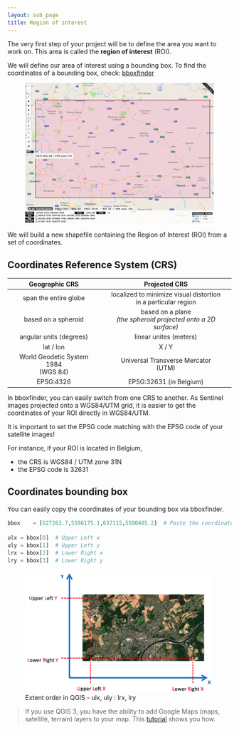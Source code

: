 ```yaml
---
layout: sub_page
title: Region of interest
---
```


<a href="https://nicolasdeffense.github.io/eo-toolbox/notebooks/1_Region_of_interest/region_of_interest.html"> <i class="fas fa-eye fa-lg"></i></a>
<a href="https://nicolasdeffense.github.io/eo-toolbox/notebooks/1_Region_of_interest/region_of_interest.ipynb"> <i class="fas fa-download fa-lg"></i></a>

The very first step of your project will be to define the area you want to work on. This area is called the **region of interest** (ROI).

We will define our area of interest using a bounding box. To find the coordinates of a bounding box, check: [bboxfinder](http://bboxfinder.com/)


<figure class="image">
  <img src="../figures/bboxfinder.png" width="700">
</figure>

We will build a new shapefile containing the Region of Interest (ROI) from a set of coordinates.


## Coordinates Reference System (CRS)

Geographic CRS| Projected CRS
:---------:|:----------:
span the entire globe | localized to minimize visual distortion <br/> in a particular region
based on a spheroid | based on a plane <br/> *(the spheroid projected onto a 2D surface)*
angular units (degrees) | linear unites (meters)
lat / lon | X / Y
World Geodetic System 1984 <br/> (WGS 84) | Universal Transverse Mercator  <br/> (UTM)
EPSG:4326 | EPSG:32631 (in Belgium)


In bboxfinder, you can easily switch from one CRS to another. As Sentinel images projected onto a WGS84/UTM grid, it is easier to get the coordinates of your ROI directly in WGS84/UTM.

It is important to set the EPSG code matching with the EPSG code of your satellite images!

For instance, if your ROI is located in Belgium,
- the CRS is WGS84 / UTM zone 31N
- the EPSG code is 32631


## Coordinates bounding box

You can easily copy the coordinates of your bounding box via bboxfinder.

```python
bbox    = [627263.7,5596175.1,637115,5590485.2]  # Paste the coordinates here

ulx = bbox[0]  # Upper Left x
uly = bbox[1]  # Upper Left y
lrx = bbox[2]  # Lower Right x
lry = bbox[3]  # Lower Right y
```


<figure class="image">
  <img src="../figures/ROI_box.png" width="600">
  <figcaption>Extent order in QGIS - ulx, uly : lrx, lry</figcaption>
</figure>


> If you use QGIS 3, you have the ability to add Google Maps (maps, satellite, terrain) layers to your map. This [tutorial](https://socalgis.org/2019/11/06/add-google-maps-to-qgis-3/) shows you how.
